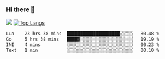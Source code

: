 ### Hi there 👋

![](https://github-readme-stats.vercel.app/api?username=JirafaYe&theme=buefy) 
[![Top Langs](https://github-readme-stats.vercel.app/api/top-langs/?username=JirafaYe&layout=compact)](https://github.com/JirafaYe/github-readme-stats)

<!--START_SECTION:waka-->

```txt
Lua    23 hrs 38 mins  ████████████████████░░░░░   80.48 %
Go     5 hrs 38 mins   ████▓░░░░░░░░░░░░░░░░░░░░   19.19 %
INI    4 mins          ░░░░░░░░░░░░░░░░░░░░░░░░░   00.23 %
Text   1 min           ░░░░░░░░░░░░░░░░░░░░░░░░░   00.10 %
```

<!--END_SECTION:waka-->

<!--
**JirafaYe/JirafaYe** is a ✨ _special_ ✨ repository because its `README.md` (this file) appears on your GitHub profile.

Here are some ideas to get you started:

- 🔭 I’m currently working on ...
- 🌱 I’m currently learning ...
- 👯 I’m looking to collaborate on ...
- 🤔 I’m looking for help with ...
- 💬 Ask me about ...
- 📫 How to reach me: ...
- 😄 Pronouns: ...
- ⚡ Fun fact: ...
-->
